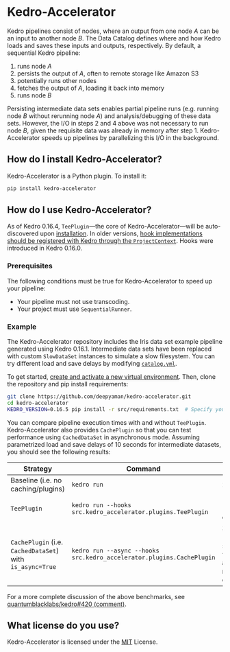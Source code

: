 # Kedro-Accelerator

Kedro pipelines consist of nodes, where an output from one node _A_ can be an input to another node _B_. The Data Catalog defines where and how Kedro loads and saves these inputs and outputs, respectively. By default, a sequential Kedro pipeline:

1. runs node _A_
2. persists the output of _A_, often to remote storage like Amazon S3
3. potentially runs other nodes
4. fetches the output of _A_, loading it back into memory
5. runs node _B_

Persisting intermediate data sets enables partial pipeline runs (e.g. running node _B_ without rerunning node _A_) and analysis/debugging of these data sets. However, the I/O in steps 2 and 4 above was not necessary to run node _B_, given the requisite data was already in memory after step 1. Kedro-Accelerator speeds up pipelines by parallelizing this I/O in the background.

## How do I install Kedro-Accelerator?

Kedro-Accelerator is a Python plugin. To install it:

```bash
pip install kedro-accelerator
```

## How do I use Kedro-Accelerator?

As of Kedro 0.16.4, `TeePlugin`—the core of Kedro-Accelerator—will be auto-discovered upon [installation](https://github.com/deepyaman/kedro-accelerator/blob/v0.1.0/README.md#how-do-i-install-kedro-accelerator). In older versions, [hook implementations should be registered with Kedro through the `ProjectContext`](https://kedro.readthedocs.io/en/0.16.3/04_user_guide/15_hooks.html#registering-your-hook-implementations-with-kedro). Hooks were introduced in Kedro 0.16.0.

### Prerequisites

The following conditions must be true for Kedro-Accelerator to speed up your pipeline:

- Your pipeline must not use transcoding.
- Your project must use `SequentialRunner`.

### Example

The Kedro-Accelerator repository includes the Iris data set example pipeline generated using Kedro 0.16.1. Intermediate data sets have been replaced with custom `SlowDataSet` instances to simulate a slow filesystem. You can try different load and save delays by modifying [`catalog.yml`](https://github.com/deepyaman/kedro-accelerator/blob/v0.1.0/conf/base/catalog.yml).

To get started, [create and activate a new virtual environment](https://kedro.readthedocs.io/en/0.16.5/02_get_started/01_prerequisites.html#virtual-environments). Then, clone the repository and pip install requirements:

```bash
git clone https://github.com/deepyaman/kedro-accelerator.git
cd kedro-accelerator
KEDRO_VERSION=0.16.5 pip install -r src/requirements.txt  # Specify your desired Kedro version.
```

You can compare pipeline execution times with and without `TeePlugin`. Kedro-Accelerator also provides `CachePlugin` so that you can test performance using `CachedDataSet` in asynchronous mode. Assuming parametrized load and save delays of 10 seconds for intermediate datasets, you should see the following results:

| Strategy                                                  | Command                                                               | Total time                                                                  | Log                                                                                |
| --------------------------------------------------------- | --------------------------------------------------------------------- | --------------------------------------------------------------------------- | ---------------------------------------------------------------------------------- |
| Baseline (i.e. no caching/plugins)                        | `kedro run`                                                           | 2 minutes                                                                   | [Log](https://github.com/quantumblacklabs/kedro/issues/420#issuecomment-658320262) |
| `TeePlugin`                                               | `kedro run --hooks src.kedro_accelerator.plugins.TeePlugin`           | 10 seconds (saving all outputs)                                             | [Log](https://github.com/quantumblacklabs/kedro/issues/420#issuecomment-658323282) |
| `CachePlugin` (i.e. `CachedDataSet`) with `is_async=True` | `kedro run --async --hooks src.kedro_accelerator.plugins.CachePlugin` | 30 seconds (saving `split_data`, `train_model`, and `predict` node outputs) | [Log](https://github.com/quantumblacklabs/kedro/issues/420#issuecomment-658331422) |

For a more complete discussion of the above benchmarks, see [quantumblacklabs/kedro#420 (comment)](https://github.com/quantumblacklabs/kedro/issues/420#issuecomment-658320132).

## What license do you use?

Kedro-Accelerator is licensed under the [MIT](https://github.com/deepyaman/kedro-accelerator/blob/v0.1.0/LICENSE) License.
